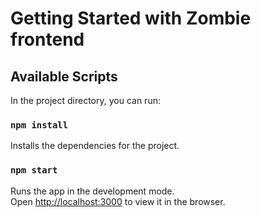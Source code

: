# Getting Started with Zombie frontend

## Available Scripts

In the project directory, you can run:

### `npm install`

Installs the dependencies for the project.

### `npm start`

Runs the app in the development mode.\
Open [http://localhost:3000](http://localhost:3000) to view it in the browser.
